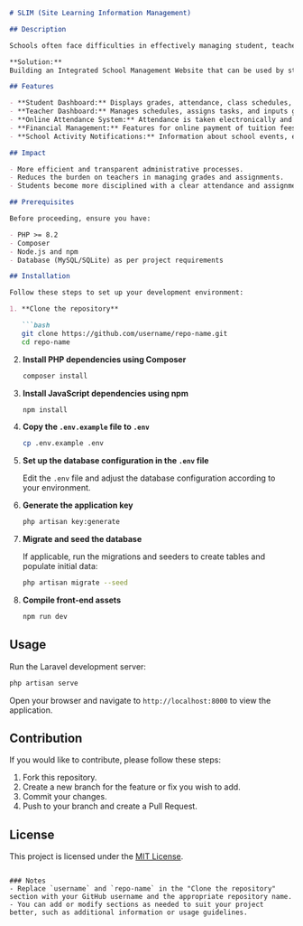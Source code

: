 ```markdown
# SLIM (Site Learning Information Management)

## Description

Schools often face difficulties in effectively managing student, teacher, and school activity administration. Academic data, schedules, attendance, and reports are often managed manually, which is time-consuming and prone to errors.

**Solution:**
Building an Integrated School Management Website that can be used by students, teachers, and administration to manage various academic and non-academic aspects online.

## Features

- **Student Dashboard:** Displays grades, attendance, class schedules, and assignments.
- **Teacher Dashboard:** Manages schedules, assigns tasks, and inputs grades.
- **Online Attendance System:** Attendance is taken electronically and can be accessed by parents in real-time.
- **Financial Management:** Features for online payment of tuition fees and other administrative fees.
- **School Activity Notifications:** Information about school events, exams, and parent meetings.

## Impact

- More efficient and transparent administrative processes.
- Reduces the burden on teachers in managing grades and assignments.
- Students become more disciplined with a clear attendance and assignment system.

## Prerequisites

Before proceeding, ensure you have:

- PHP >= 8.2
- Composer
- Node.js and npm
- Database (MySQL/SQLite) as per project requirements

## Installation

Follow these steps to set up your development environment:

1. **Clone the repository**

   ```bash
   git clone https://github.com/username/repo-name.git
   cd repo-name
   ```

2. **Install PHP dependencies using Composer**

   ```bash
   composer install
   ```

3. **Install JavaScript dependencies using npm**

   ```bash
   npm install
   ```

4. **Copy the `.env.example` file to `.env`**

   ```bash
   cp .env.example .env
   ```

5. **Set up the database configuration in the `.env` file**

   Edit the `.env` file and adjust the database configuration according to your environment.

6. **Generate the application key**

   ```bash
   php artisan key:generate
   ```

7. **Migrate and seed the database**

   If applicable, run the migrations and seeders to create tables and populate initial data:

   ```bash
   php artisan migrate --seed
   ```

8. **Compile front-end assets**

   ```bash
   npm run dev
   ```

## Usage

Run the Laravel development server:

```bash
php artisan serve
```

Open your browser and navigate to `http://localhost:8000` to view the application.

## Contribution

If you would like to contribute, please follow these steps:

1. Fork this repository.
2. Create a new branch for the feature or fix you wish to add.
3. Commit your changes.
4. Push to your branch and create a Pull Request.

## License

This project is licensed under the [MIT License](LICENSE).
```

### Notes
- Replace `username` and `repo-name` in the "Clone the repository" section with your GitHub username and the appropriate repository name.
- You can add or modify sections as needed to suit your project better, such as additional information or usage guidelines.